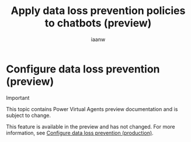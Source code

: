 ﻿---
title: "Apply data loss prevention policies to chatbots (preview)"
description: "Use and configure DLP policies with PowerShell cmdlets to help prevent accidental data exfiltration or data loss in Power Virtual Agents preview."
keywords: "PVA"
ms.date: 10/07/2022
ms.topic: article
author: iaanw
ms.author: iawilt
manager: shellyha
ms.custom: admin, dlp
ms.collection: virtual-agent
---


# Configure data loss prevention (preview)

> [!IMPORTANT]
> This topic contains Power Virtual Agents preview documentation and is subject to change.

This feature is available in the preview and has not changed. For more information, see [Configure data loss prevention (production)](../admin-data-loss-prevention.md).
